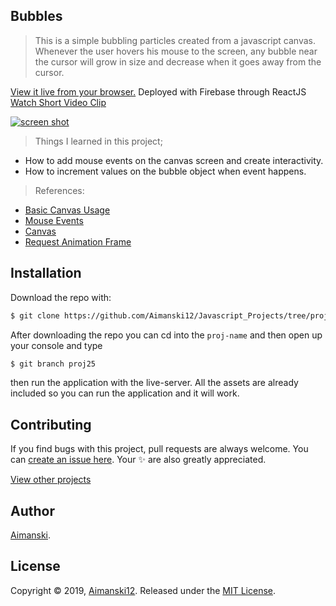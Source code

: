 ## Bubbles

> This is a simple bubbling particles created from a javascript canvas. Whenever the user hovers his mouse to the screen, any bubble near the cursor will grow in size and decrease when it goes away from the cursor.

[View it live from your browser.](http://bit.ly/aimanski-js25-bubbles) Deployed with Firebase through ReactJS<br>
[Watch Short Video Clip](https://youtu.be/onl5ZQzd1Jw) <br>

<div float="left">
  <a href="https://youtu.be/onl5ZQzd1Jw">
    <img src="https://github.com/Aimanski12/proj-resource/blob/master/libs/proj-js25-bubbles.gif" alt="screen shot">
  </a>
</div>

> Things I learned in this project;
  * How to add mouse events on the canvas screen and create interactivity.
  * How to increment values on the bubble object when event happens.

  > References:
  * [Basic Canvas Usage](https://developer.mozilla.org/en-US/docs/Web/API/Canvas_API/Tutorial/Basic_usage)
  * [Mouse Events](https://developer.mozilla.org/en-US/docs/Web/API/MouseEvent)
  * [Canvas](https://developer.mozilla.org/en-US/docs/Web/API/Canvas_API/Tutorial)
  * [Request Animation Frame](https://developer.mozilla.org/en-US/docs/Web/API/window/requestAnimationFrame)


## Installation

Download the repo with:

```bash
$ git clone https://github.com/Aimanski12/Javascript_Projects/tree/proj25 proj-name
```

After downloading the repo you can cd into the `proj-name` and then open up your console and type 

```bash
$ git branch proj25
```

then run the application with the live-server. All the assets are already included so you can run the application and it will work. 

## Contributing

If you find bugs with this project, pull requests are always welcome. You can [create an issue here](https://github.com/Aimanski12/Javascript_Projects/issues/new).
Your :sparkles: are also greatly appreciated.

[View other projects](http://bit.ly/aiman-javascript-projects)

## Author

[Aimanski](http://bit.ly/aiman-profile-github).

## License 

Copyright © 2019, [Aimanski12](http://bit.ly/aiman-profile-github).
Released under the [MIT License](LICENSE).

